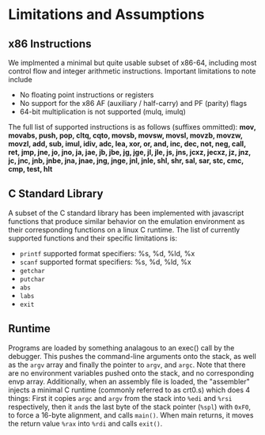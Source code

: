 # Limitations and Assumptions

## x86 Instructions
We implmented a minimal but quite usable subset of x86-64, including most control flow and integer arithmetic instructions.  Important limitations to note include
* No floating point instructions or registers
* No support for the x86 AF (auxiliary / half-carry) and PF (parity) flags
* 64-bit multiplication is not supported (mulq, imulq)

The full list of supported instructions is as follows (suffixes ommitted):
**mov, movabs, push, pop, cltq, cqto, movsb, movsw, movsl, movzb, movzw, movzl, add, sub, imul, idiv, adc, lea, xor, or, and, inc, dec, not, neg, call, ret, jmp, jne, jo, jno, ja, jae, jb, jbe, jg, jge, jl, jle, js, jns, jcxz, jecxz, jz, jnz, jc, jnc, jnb, jnbe, jna, jnae, jng, jnge, jnl, jnle, shl, shr, sal, sar, stc, cmc, cmp, test, hlt**

## C Standard Library
A subset of the C standard library has been implemented with javascript functions that produce similar behavior on the emulation environment as their corresponding functions on a linux C runtime.  The list of currently supported functions and their specific limitations is:
- `printf` supported format specifiers: %s, %d, %ld, %x
- `scanf` supported format specifiers: %s, %d, %ld, %x
- `getchar`
- `putchar`
- `abs`
- `labs`
- `exit`

## Runtime
Programs are loaded by something analagous to an exec() call by the debugger.  This pushes the command-line arguments onto the stack, as well as the `argv` array and finally the pointer to `argv`, and `argc`.  Note that there are no environment variables pushed onto the stack, and no corresponding envp array.  Additionally, when an assembly file is loaded, the "assembler" injects a minimal C runtime (commonly referred to as crt0.s) which does 4 things: First it copies `argc` and `argv` from the stack into `%edi` and `%rsi` respectively, then it `and`s the last byte of the stack pointer (`%spl`) with `0xF0`, to force a 16-byte alignment, and calls `main()`.  When main returns, it moves the return value `%rax` into `%rdi` and calls `exit()`.
